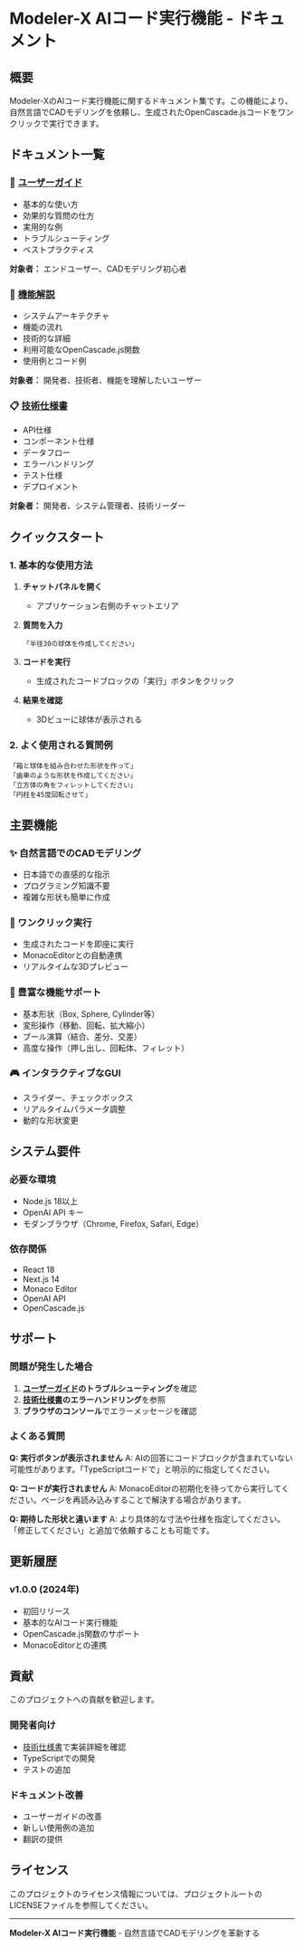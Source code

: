 # Modeler-X AIコード実行機能 - ドキュメント

## 概要

Modeler-XのAIコード実行機能に関するドキュメント集です。この機能により、自然言語でCADモデリングを依頼し、生成されたOpenCascade.jsコードをワンクリックで実行できます。

## ドキュメント一覧

### 📖 [ユーザーガイド](./ai-user-guide.md)
- 基本的な使い方
- 効果的な質問の仕方
- 実用的な例
- トラブルシューティング
- ベストプラクティス

**対象者：** エンドユーザー、CADモデリング初心者

### 🔧 [機能解説](./ai-code-execution.md)
- システムアーキテクチャ
- 機能の流れ
- 技術的な詳細
- 利用可能なOpenCascade.js関数
- 使用例とコード例

**対象者：** 開発者、技術者、機能を理解したいユーザー

### 📋 [技術仕様書](./ai-technical-specification.md)
- API仕様
- コンポーネント仕様
- データフロー
- エラーハンドリング
- テスト仕様
- デプロイメント

**対象者：** 開発者、システム管理者、技術リーダー

## クイックスタート

### 1. 基本的な使用方法

1. **チャットパネルを開く**
   - アプリケーション右側のチャットエリア

2. **質問を入力**
   ```
   「半径30の球体を作成してください」
   ```

3. **コードを実行**
   - 生成されたコードブロックの「実行」ボタンをクリック

4. **結果を確認**
   - 3Dビューに球体が表示される

### 2. よく使用される質問例

```
「箱と球体を組み合わせた形状を作って」
「歯車のような形状を作成してください」
「立方体の角をフィレットしてください」
「円柱を45度回転させて」
```

## 主要機能

### ✨ 自然言語でのCADモデリング
- 日本語での直感的な指示
- プログラミング知識不要
- 複雑な形状も簡単に作成

### 🚀 ワンクリック実行
- 生成されたコードを即座に実行
- MonacoEditorとの自動連携
- リアルタイムな3Dプレビュー

### 🎯 豊富な機能サポート
- 基本形状（Box, Sphere, Cylinder等）
- 変形操作（移動、回転、拡大縮小）
- ブール演算（結合、差分、交差）
- 高度な操作（押し出し、回転体、フィレット）

### 🎮 インタラクティブなGUI
- スライダー、チェックボックス
- リアルタイムパラメータ調整
- 動的な形状変更

## システム要件

### 必要な環境
- Node.js 18以上
- OpenAI API キー
- モダンブラウザ（Chrome, Firefox, Safari, Edge）

### 依存関係
- React 18
- Next.js 14
- Monaco Editor
- OpenAI API
- OpenCascade.js

## サポート

### 問題が発生した場合

1. **[ユーザーガイド](./ai-user-guide.md)のトラブルシューティング**を確認
2. **[技術仕様書](./ai-technical-specification.md)のエラーハンドリング**を参照
3. **ブラウザのコンソール**でエラーメッセージを確認

### よくある質問

**Q: 実行ボタンが表示されません**
A: AIの回答にコードブロックが含まれていない可能性があります。「TypeScriptコードで」と明示的に指定してください。

**Q: コードが実行されません**
A: MonacoEditorの初期化を待ってから実行してください。ページを再読み込みすることで解決する場合があります。

**Q: 期待した形状と違います**
A: より具体的な寸法や仕様を指定してください。「修正してください」と追加で依頼することも可能です。

## 更新履歴

### v1.0.0 (2024年)
- 初回リリース
- 基本的なAIコード実行機能
- OpenCascade.js関数のサポート
- MonacoEditorとの連携

## 貢献

このプロジェクトへの貢献を歓迎します。

### 開発者向け
- [技術仕様書](./ai-technical-specification.md)で実装詳細を確認
- TypeScriptでの開発
- テストの追加

### ドキュメント改善
- ユーザーガイドの改善
- 新しい使用例の追加
- 翻訳の提供

## ライセンス

このプロジェクトのライセンス情報については、プロジェクトルートのLICENSEファイルを参照してください。

---

**Modeler-X AIコード実行機能** - 自然言語でCADモデリングを革新する 